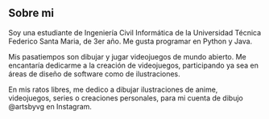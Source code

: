 ## Sobre mi
Soy una estudiante de Ingeniería Civil Informática de la Universidad Técnica Federico Santa Maria, de 3er año. Me gusta programar en Python y Java.

Mis pasatiempos son dibujar y jugar videojuegos de mundo abierto. Me encantaría dedicarme a la creación de videojuegos, participando ya sea en áreas de diseño de software como de ilustraciones. 

En mis ratos libres, me dedico a dibujar ilustraciones de anime, videojuegos, series o creaciones personales, para mi cuenta de dibujo @artsbyvg en Instagram.
